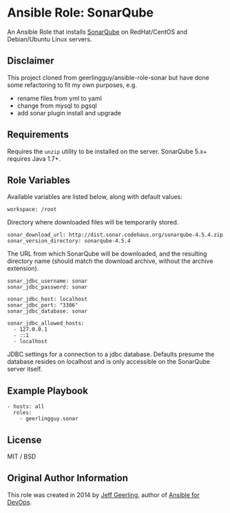 # Ansible Role: SonarQube

An Ansible Role that installs [SonarQube](http://www.sonarqube.org/) on RedHat/CentOS and Debian/Ubuntu Linux servers.

## Disclaimer

This project cloned from geerlingguy/ansible-role-sonar but have done some refactoring to fit my own purposes, e.g.
- rename files from yml to yaml
- change from mysql to pgsql
- add sonar plugin install and upgrade

## Requirements

Requires the `unzip` utility to be installed on the server. SonarQube 5.x+ requires Java 1.7+.

## Role Variables

Available variables are listed below, along with default values:

    workspace: /root

Directory where downloaded files will be temporarily stored.

    sonar_download_url: http://dist.sonar.codehaus.org/sonarqube-4.5.4.zip
    sonar_version_directory: sonarqube-4.5.4

The URL from which SonarQube will be downloaded, and the resulting directory name (should match the download archive, without the archive extension).

    sonar_jdbc_username: sonar
    sonar_jdbc_password: sonar
    
    sonar_jdbc_host: localhost
    sonar_jdbc_port: "3306"
    sonar_jdbc_database: sonar
    
    sonar_jdbc_allowed_hosts:
      - 127.0.0.1
      - ::1
      - localhost

JDBC settings for a connection to a jdbc database. Defaults presume the database resides on localhost and is only accessible on the SonarQube server itself.

## Example Playbook

    - hosts: all
      roles:
        - geerlingguy.sonar

## License

MIT / BSD

## Original Author Information

This role was created in 2014 by [Jeff Geerling](http://jeffgeerling.com/), author of [Ansible for DevOps](http://ansiblefordevops.com/).
